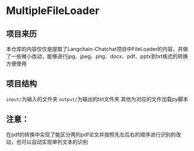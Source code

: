 # MultipleFileLoader
## 项目来历
本仓库的内容仅仅是提取了Langchain-Chatchat项目中FileLoader的内容，并做了一些微小改动，能够进行jpg、jpeg、png、docx、pdf、pptx到txt格式的转换方便使用
## 项目结构
`input/`为输入的文件夹
`output/`为输出的txt文件夹
其他为对应的文件加载py脚本
## 注意：
在pdf的转换中实现了能区分两列pdf论文并按照先左后右的顺序进行识别的改动，也可以自动实现单列文本的识别
